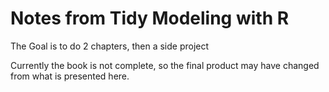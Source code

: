 # Notes from Tidy Modeling with R

The Goal is to do 2 chapters, then a side project

Currently the book is not complete, so the final product may have changed from what is presented here.
